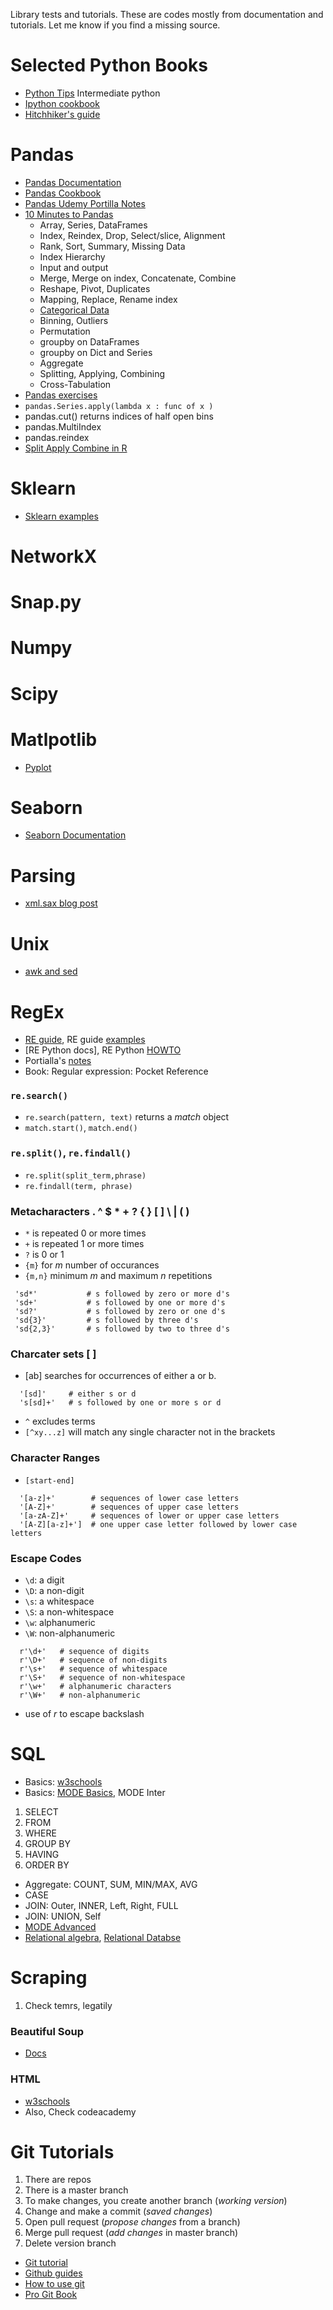 Library tests and tutorials.
These are codes mostly from documentation and tutorials.
Let me know if you find a missing source. 

# Selected Python Books
- [Python Tips](http://book.pythontips.com/en/latest/index.html) Intermediate python
- [Ipython cookbook](https://github.com/ipython-books/cookbook-code)
- [Hitchhiker's guide](http://python-guide-pt-br.readthedocs.io/en/latest/)

# Pandas
- [Pandas Documentation](http://pandas.pydata.org/pandas-docs/stable/index.html)
- [Pandas Cookbook](http://nbviewer.jupyter.org/github/jvns/pandas-cookbook/tree/v0.1/)
- [Pandas Udemy Portilla Notes](https://github.com/jmportilla/Udemy-notes)
- [10 Minutes to Pandas](http://pandas.pydata.org/pandas-docs/stable/10min.html)
  - Array, Series, DataFrames
  - Index, Reindex, Drop, Select/slice, Alignment
  - Rank, Sort, Summary, Missing Data
  - Index Hierarchy
  - Input and output
  - Merge, Merge on index, Concatenate, Combine 
  - Reshape, Pivot, Duplicates
  - Mapping, Replace, Rename index
  - [Categorical Data](http://pandas.pydata.org/pandas-docs/stable/categorical.html)
  - Binning, Outliers
  - Permutation 
  - groupby on DataFrames
  - groupby on Dict and Series
  - Aggregate
  - Splitting, Applying, Combining
  - Cross-Tabulation 
 - [Pandas exercises](https://github.com/guipsamora/pandas_exercises)
 - `pandas.Series.apply(lambda x : func of x )`
 - pandas.cut() returns indices of half open bins 
 - pandas.MultiIndex
 - pandas.reindex 
 - [Split Apply Combine in R](https://www.jstatsoft.org/article/view/v040i01)



# Sklearn
- [Sklearn examples](http://scikit-learn.org/stable/auto_examples/index.html) 

# NetworkX

# Snap.py

# Numpy

# Scipy

# Matlpotlib
- [Pyplot](http://matplotlib.org/api/pyplot_api.html)

# Seaborn
- [Seaborn Documentation](https://seaborn.pydata.org/tutorial.html)

# Parsing
- [xml.sax blog post](http://www.knowthytools.com/2010/03/sax-parsing-with-python.html)

# Unix
- [awk and sed](http://www.theunixschool.com/p/awk-sed.html)

# RegEx
- [RE guide](http://www.zytrax.com/tech/web/regex.htm), RE guide [examples](http://www.zytrax.com/tech/web/regex.htm#experiment)
- [RE Python docs], RE Python [HOWTO](https://docs.python.org/2/howto/regex.html#regex-howto)
- Portialla's [notes](http://nbviewer.jupyter.org/github/jmportilla/Complete-Python-Bootcamp/blob/master/Regular%20Expressions.ipynb)
- Book: Regular expression: Pocket Reference 

### `re.search()`
- `re.search(pattern, text)` returns a *match* object 
- `match.start()`, `match.end()`

### `re.split()`, `re.findall()`
- `re.split(split_term,phrase)`
- `re.findall(term, phrase)`

### Metacharacters . ^ $ * + ? { } [ ] \ | ( )
- `*` is repeated 0 or more times 
- `+` is repeated 1 or more times 
- `?` is 0 or 1 
- `{m}` for *m* number of occurances
- `{m,n}` minimum *m* and maximum *n* repetitions 
```
 'sd*'           # s followed by zero or more d's
 'sd+'           # s followed by one or more d's
 'sd?'           # s followed by zero or one d's
 'sd{3}'         # s followed by three d's
 'sd{2,3}'       # s followed by two to three d's
```
### Charcater sets [ ]
- [ab] searches for occurrences of either a or b.
```
  '[sd]'     # either s or d
  's[sd]+'   # s followed by one or more s or d
```
- `^` excludes terms
- `[^xy...z]` will match any single character not in the brackets 

### Character Ranges 
- `[start-end]`
```
  '[a-z]+'        # sequences of lower case letters
  '[A-Z]+'        # sequences of upper case letters
  '[a-zA-Z]+'     # sequences of lower or upper case letters
  '[A-Z][a-z]+']  # one upper case letter followed by lower case letters

```

### Escape Codes 
- `\d`: a digit
- `\D`: a non-digit
- `\s`: a whitespace 
- `\S`: a non-whitespace
- `\w`: alphanumeric
- `\W`: non-alphanumeric
```
  r'\d+'   # sequence of digits
  r'\D+'   # sequence of non-digits
  r'\s+'   # sequence of whitespace
  r'\S+'   # sequence of non-whitespace
  r'\w+'   # alphanumeric characters
  r'\W+'   # non-alphanumeric
```
- use of *r* to escape backslash 


# SQL
- Basics: [w3schools](https://www.w3schools.com/sql/default.asp)
- Basics: [MODE Basics](https://community.modeanalytics.com/sql/tutorial/sql-in-mode/), MODE Inter
1. SELECT
2. FROM
3. WHERE
4. GROUP BY
5. HAVING
6. ORDER BY
- Aggregate: COUNT, SUM, MIN/MAX, AVG
- CASE
- JOIN: Outer, INNER, Left, Right, FULL
- JOIN: UNION, Self
- [MODE Advanced](https://community.modeanalytics.com/sql/tutorial/sql-data-types/)
- [Relational algebra](https://en.wikipedia.org/wiki/Relational_algebra), [Relational Databse](https://en.wikipedia.org/wiki/Relational_database)

# Scraping
1. Check temrs, legatily 

### Beautiful Soup
- [Docs](https://www.crummy.com/software/BeautifulSoup/bs4/doc/)

### HTML
- [w3schools](https://www.w3schools.com/html/)
- Also, Check codeacademy 

# Git Tutorials
1. There are repos 
2. There is a master branch
3. To make changes, you create another branch (_working version_)
4. Change and make a commit (_saved changes_)
5. Open pull request (_propose changes_ from a branch)
6. Merge pull request (_add changes_ in master branch)
7. Delete version branch 

- [Git tutorial](https://try.github.io/levels/1/challenges/1) 
- [Github guides](https://guides.github.com/)
- [How to use git](http://lifehacker.com/5983680/how-the-heck-do-i-use-github)
- [Pro Git Book](https://git-scm.com/book/en/v2)  
